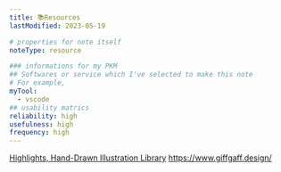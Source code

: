 ```yaml
---
title: 📚Resources
lastModified: 2023-05-19

# properties for note itself
noteType: resource

### informations for my PKM
## Softwares or service which I've selected to make this note
# For example, 
myTool: 
  - vscode
## usability matrics
reliability: high
usefulness: high
frequency: high
---
```

[Highlights, Hand-Drawn Illustration Library](https://www.highlights.design/)
https://www.giffgaff.design/

